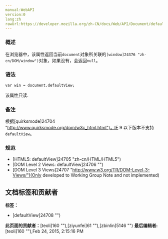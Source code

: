 ```yaml
---
manual:WebAPI
version:0
lang:zh
rawUrl:https://developer.mozilla.org/zh-CN/docs/Web/API/Document/defaultView
---
```






### 概述<a name="Summary"></a>


在浏览器中，该属性返回当前`document`对象所关联的`[window]24376 "zh-cn/DOM/window")`对象，如果没有，会返回`null`。


### 语法<a name="Syntax"></a>

```
var win = document.defaultView;
```


该属性只读.


### 备注<a name="Notes"></a>


根据[quirksmode]24704 "http://www.quirksmode.org/dom/w3c_html.html")，IE 9 以下版本不支持`defaultView`。


### 规范<a name="Specification"></a>

* [HTML5: defaultView]24705 "zh-cn/HTML/HTML5")
* [DOM Level 2 Views: defaultView]24706 "")
* [DOM Level 3 Views]24707 "http://www.w3.org/TR/DOM-Level-3-Views/")(Only developed to Working Group Note and not implemented)



## 文档标签和贡献者
**标签：**
* [defaultView]24708 "")

**此页面的贡献者：**[teoli]160 ""),[ziyunfei]61 ""),[zbinlin]5146 "")
**最后编辑者:**[teoli]160 ""),<time>Feb 24, 2015, 2:15:16 PM</time>



